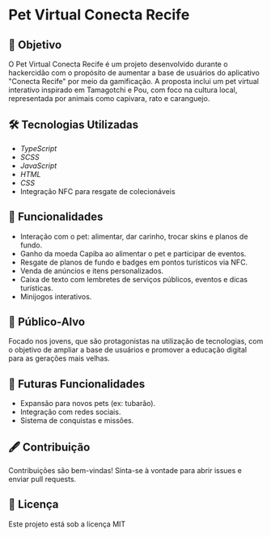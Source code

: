 # Pet Virtual Conecta Recife

## 🎯 Objetivo

O Pet Virtual Conecta Recife é um projeto desenvolvido durante o hackercidão com o propósito de aumentar a base de usuários do aplicativo "Conecta Recife" por meio da gamificação. A proposta inclui um pet virtual interativo inspirado em Tamagotchi e Pou, com foco na cultura local, representada por animais como capivara, rato e caranguejo.

## 🛠 Tecnologias Utilizadas

- *TypeScript* 
- *SCSS* 
- *JavaScript*&#x20;
- *HTML*
- *CSS*&#x20;
- Integração NFC para resgate de colecionáveis

## 🚀 Funcionalidades

- Interação com o pet: alimentar, dar carinho, trocar skins e planos de fundo.
- Ganho da moeda Capiba ao alimentar o pet e participar de eventos.
- Resgate de planos de fundo e badges em pontos turísticos via NFC.
- Venda de anúncios e itens personalizados.
- Caixa de texto com lembretes de serviços públicos, eventos e dicas turísticas.
- Minijogos interativos.

## 🎯 Público-Alvo

Focado nos jovens, que são protagonistas na utilização de tecnologias, com o objetivo de ampliar a base de usuários e promover a educação digital para as gerações mais velhas.


## 🌟 Futuras Funcionalidades

- Expansão para novos pets (ex: tubarão).
- Integração com redes sociais.
- Sistema de conquistas e missões.

## 🖋 Contribuição

Contribuições são bem-vindas! Sinta-se à vontade para abrir issues e enviar pull requests.

## 📄 Licença

Este projeto está sob a licença MIT
